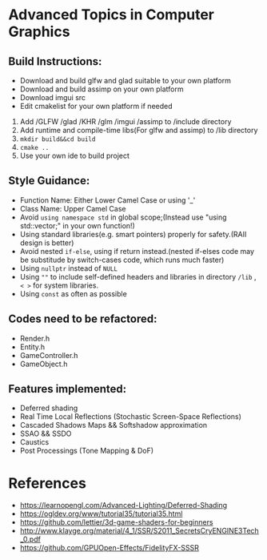 # Advanced Topics in Computer Graphics
## Build Instructions:
* Download and build glfw and glad suitable to your own platform 
* Download and build assimp on your own platform
* Download imgui src
* Edit cmakelist for your own platform if needed
1. Add /GLFW /glad /KHR /glm /imgui /assimp to /include directory
2. Add runtime and compile-time libs(For glfw and assimp) to /lib directory
3. `mkdir build&&cd build`
4. `cmake ..`
5. Use your own ide to build project

## Style Guidance:
* Function Name: Either Lower Camel Case or using '_'
* Class Name: Upper Camel Case
* Avoid `using namespace std` in global scope;(Instead use "using std::vector;" in your own function!)
* Using standard libraries(e.g. smart pointers) properly for safety.(RAII design is better)
* Avoid nested `if-else`, using if return instead.(nested if-elses code may be substitude by switch-cases code, which runs much faster)
* Using `nullptr` instead of `NULL`
* Using `""` to include self-defined headers and libraries in directory `/lib` , `< >` for system libraries.
* Using `const` as often as possible

## Codes need to be refactored:
* Render.h
* Entity.h
* GameController.h
* GameObject.h

## Features implemented:
* Deferred shading
* Real Time Local Reflections (Stochastic Screen-Space Reflections)
* Cascaded Shadows Maps && Softshadow approximation
* SSAO && SSDO
* Caustics
* Post Processings (Tone Mapping & DoF)

# References
* https://learnopengl.com/Advanced-Lighting/Deferred-Shading
* https://ogldev.org/www/tutorial35/tutorial35.html
* https://github.com/lettier/3d-game-shaders-for-beginners
* http://www.klayge.org/material/4_1/SSR/S2011_SecretsCryENGINE3Tech_0.pdf
* https://github.com/GPUOpen-Effects/FidelityFX-SSSR

